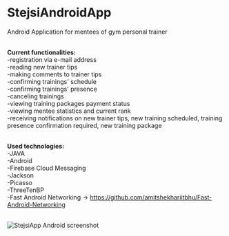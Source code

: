 # StejsiAndroidApp
Android Application for mentees of gym personal trainer<br /><br />

<b>Current functionalities:</b><br />
-registration via e-mail address<br />
-reading new trainer tips<br />
-making comments to trainer tips<br />
-confirming trainings' schedule<br />
-confirming trainings' presence<br />
-canceling trainings<br />
-viewing training packages payment status<br />
-viewing mentee statistics and current rank<br />
-receiving notifications on new trainer tips, new training scheduled, training presence confirmation required, new training package<br /><br />

<b>Used technologies:</b><br />
-JAVA<br />
-Android<br />
-Firebase Cloud Messaging<br />
-Jackson<br />
-Picasso<br />
-ThreeTenBP<br />
-Fast Android Networking -> https://github.com/amitshekhariitbhu/Fast-Android-Networking<br /><br />

<img src="http://mihome.pl/stejsiapp.png" alt="StejsiApp Android screenshot" />
